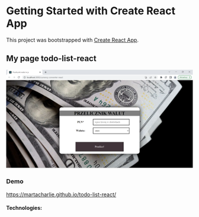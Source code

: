 # Getting Started with Create React App

This project was bootstrapped with [Create React App](https://github.com/facebook/create-react-app).

## My page todo-list-react

![Marta-currency-converter-react](https://github.com/martaCharlie/currency-converter-react/blob/main/public/Zrzut%20ekranu%202023-04-21%20.png?raw=true)

### Demo

https://martacharlie.github.io/todo-list-react/

#### Technologies:
